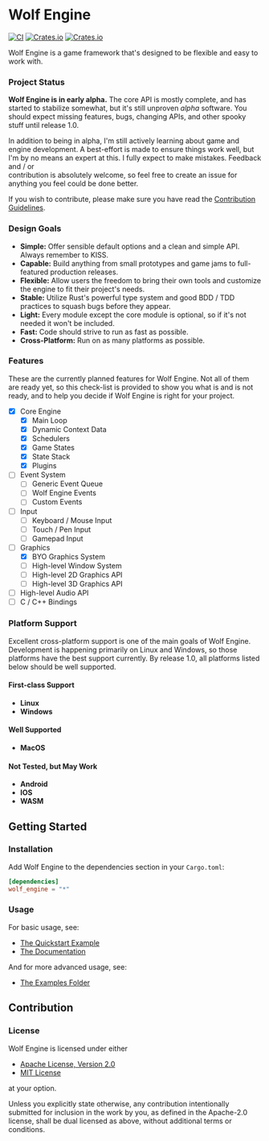 # Wolf Engine
[![CI](https://github.com/AlexiWolf/wolf_engine/actions/workflows/ci.yml/badge.svg)](https://github.com/AlexiWolf/wolf_engine/actions/workflows/ci.yml)
[![Crates.io](https://img.shields.io/crates/l/wolf_engine)](https://github.com/AlexiWolf/wolf_engine#license)
[![Crates.io](https://img.shields.io/crates/v/wolf_engine)](https://crates.io/crates/wolf_engine)

Wolf Engine is a game framework that's designed to be flexible and easy to work with.

### Project Status

**Wolf Engine is in early alpha.**  The core API is mostly complete, and has started to stabilize somewhat, but it's 
still unproven *alpha* software.  You should expect missing features, bugs, changing APIs, and other spooky stuff until 
release 1.0.

In addition to being in alpha, I'm still actively learning about game and engine development.  A best-effort is made to 
ensure things work well, but I'm by no means an expert at this. I fully expect to make mistakes.  Feedback and / or  
contribution is absolutely welcome, so feel free to create an issue for anything you feel could be done better.

If you wish to contribute, please make sure you have read the [Contribution Guidelines](#Contribution).

### Design Goals

- **Simple:** Offer sensible default options and a clean and simple API.  Always remember to KISS.
- **Capable:** Build anything from small prototypes and game jams to full-featured production releases.
- **Flexible:** Allow users the freedom to bring their own tools and customize the engine to fit their project's needs.
- **Stable:** Utilize Rust's powerful type system and good BDD / TDD practices to squash bugs before they appear.
- **Light:** Every module except the core module is optional, so if it's not needed it won't be included.
- **Fast:** Code should strive to run as fast as possible.
- **Cross-Platform:** Run on as many platforms as possible.

### Features

These are the currently planned features for Wolf Engine.  Not all of them are ready yet, so this check-list is 
provided to show you what is and is not ready, and to help you decide if Wolf Engine is right for your project.  

- [x] Core Engine 
  - [x] Main Loop 
  - [x] Dynamic Context Data
  - [x] Schedulers
  - [x] Game States
  - [x] State Stack
  - [x] Plugins
- [ ] Event System 
  - [ ] Generic Event Queue
  - [ ] Wolf Engine Events
  - [ ] Custom Events
- [ ] Input 
  - [ ] Keyboard / Mouse Input
  - [ ] Touch / Pen Input
  - [ ] Gamepad Input
- [ ] Graphics
  - [x] BYO Graphics System
  - [ ] High-level Window System 
  - [ ] High-level 2D Graphics API
  - [ ] High-level 3D Graphics API
- [ ] High-level Audio API
- [ ] C / C++ Bindings

### Platform Support 

Excellent cross-platform support is one of the main goals of Wolf Engine.  Development is happening primarily on Linux
and Windows, so those platforms have the best support currently.  By release 1.0, all platforms listed below should be 
well supported.

#### First-class Support

- **Linux**
- **Windows**

#### Well Supported 

- **MacOS**

#### Not Tested, but May Work 

- **Android**
- **IOS**
- **WASM**

## Getting Started

### Installation

Add Wolf Engine to the dependencies section in your `Cargo.toml`:

```TOML
[dependencies]
wolf_engine = "*"
```

### Usage 

For basic usage, see:

 - [The Quickstart Example](https://github.com/AlexiWolf/wolf_engine/blob/main/examples/quickstart.rs)
 - [The Documentation](https://docs.rs/wolf_engine/latest/wolf_engine/) 

And for more advanced usage, see:

 - [The Examples Folder](https://github.com/AlexiWolf/wolf_engine/tree/main/examples)

## Contribution

### License

Wolf Engine is licensed under either

- [Apache License, Version 2.0](LICENSE-APACHE)
- [MIT License](LICENSE-MIT)

at your option.

Unless you explicitly state otherwise, any contribution intentionally submitted for inclusion in the work by you, as 
defined in the Apache-2.0 license, shall be dual licensed as above, without additional terms or conditions.

